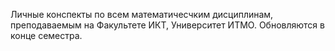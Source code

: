 Личные конспекты по всем математичесчким дисциплинам, преподаваемым на Факультете ИКТ, Университет ИТМО. Обновляются в конце семестра.
